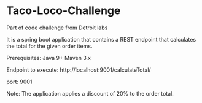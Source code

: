 # Taco-Loco-Challenge
Part of code challenge from Detroit labs

It is a spring boot application that contains a REST endpoint that calculates the total for the given order items.

Prerequisites:
Java 9+
Maven 3.x

Endpoint to execute:
http://localhost:9001/calculateTotal/

port: 9001

Note: The application applies a discount of 20% to the order total.






